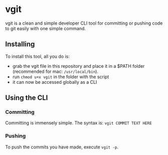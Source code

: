 # vgit
vgit is a clean and simple developer CLI tool for committing or pushing code to git easily with one simple command.

## Installing
To install this tool, all you do is:
- grab the vgit file in this repository and place it in a $PATH folder (recommended for mac: `/usr/local/bin`).
- run `chmod u+x vgit` in the folder with the script
- it can now be accessed globally as a CLI

## Using the CLI
### Committing
Committing is immensely simple. The syntax is: `vgit COMMIT TEXT HERE`

### Pushing
To push the commits you have made, execute `vgit -p`.
